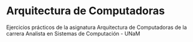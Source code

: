 # Arquitectura de Computadoras
Ejercicios prácticos de la asignatura Arquitectura de Computadoras de la carrera Analista en Sistemas de Computación - UNaM
